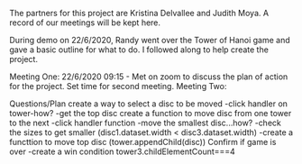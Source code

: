 The partners for this project are Kristina Delvallee and Judith Moya.  A record of our meetings will be kept here.

During demo on 22/6/2020, Randy went over the Tower of Hanoi game and gave a basic outline for what to do.  I followed along to help create the project.

Meeting One:  22/6/2020 09:15 - Met on zoom to discuss the plan of action for the project.  Set time for second meeting.
Meeting Two:  

Questions/Plan
create a way to select a disc to be moved
 -click handler on tower-how?
 -get the top disc
create a function to move disc from one tower to the next
 -click handler function 
 -move the smallest disc...how? 
 -check the sizes to get smaller (disc1.dataset.width < disc3.dataset.width)
 -create a functtion to move top disc (tower.appendChild(disc))
Confirm if game is over
  -create a win condition 
   tower3.childElementCount===4